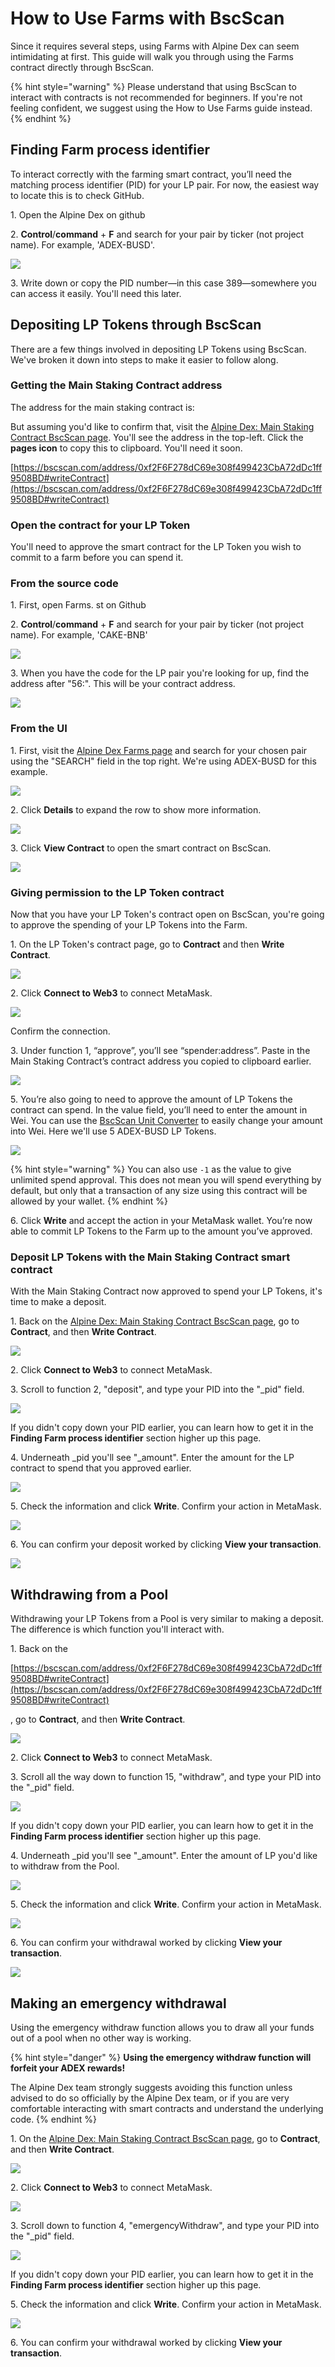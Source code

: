 # How to Use Farms with BscScan



Since it requires several steps, using Farms with Alpine Dex can seem intimidating at first. This guide will walk you through using the Farms contract directly through BscScan.

{% hint style="warning" %}
Please understand that using BscScan to interact with contracts is not recommended for beginners. If you're not feeling confident, we suggest using the How to Use Farms guide instead.
{% endhint %}

## Finding Farm process identifier

To interact correctly with the farming smart contract, you’ll need the matching process identifier (PID) for your LP pair. For now, the easiest way to locate this is to check GitHub.

1\. Open the Alpine Dex on github

2\. **Control**/**command** + **F** and search for your pair by ticker (not project name). For example, 'ADEX-BUSD'.

![](broken-reference)

3\. Write down or copy the PID number—in this case 389—somewhere you can access it easily. You'll need this later.

## Depositing LP Tokens through BscScan

There are a few things involved in depositing LP Tokens using BscScan. We've broken it down into steps to make it easier to follow along.

### Getting the Main Staking Contract address

The address for the main staking contract is:&#x20;

But assuming you'd like to confirm that, visit the [Alpine Dex: Main Staking Contract BscScan page](https://bscscan.com/address/0xf2F6F278dC69e308f499423CbA72dDc1ff9508BD#code). You'll see the address in the top-left. Click the **pages icon** to copy this to clipboard. You'll need it soon.

[https://bscscan.com/address/0xf2F6F278dC69e308f499423CbA72dDc1ff9508BD#writeContract](https://bscscan.com/address/0xf2F6F278dC69e308f499423CbA72dDc1ff9508BD#writeContract)

### Open the contract for your LP Token

You'll need to approve the smart contract for the LP Token you wish to commit to a farm before you can spend it.

### From the source code

1\. First, open Farms. st on Github

2\. **Control**/**command** + **F** and search for your pair by ticker (not project name). For example, 'CAKE-BNB'

![](broken-reference)

3\. When you have the code for the LP pair you're looking for up, find the address after "56:". This will be your contract address.

![](broken-reference)

### From the UI

1\. First, visit the [Alpine Dex Farms page](broken-reference) and search for your chosen pair using the "SEARCH" field in the top right. We're using ADEX-BUSD for this example.

![](broken-reference)

2\. Click **Details** to expand the row to show more information.

![](broken-reference)

3\. Click **View Contract** to open the smart contract on BscScan.

![](broken-reference)

### Giving permission to the LP Token contract

Now that you have your LP Token's contract open on BscScan, you're going to approve the spending of your LP Tokens into the Farm.

1\. On the LP Token's contract page, go to **Contract** and then **Write Contract**.

![](broken-reference)

2\. Click **Connect to Web3** to connect MetaMask.

![](https://lh4.googleusercontent.com/IRXfcKBWmlH8o7gDE9ThGrKuc2DHZSNb-SxF93VSTkCdv2JjtdvKciPb5jom4Uv-ngpPMrrGQI1XuM6H2SuN81NMxGLzoHAye5YgvUzR9YSM6ElZs6e3A-fpnMT21PKyJmV2F1IZ)

Confirm the connection.

3\. Under function 1, “approve”, you’ll see “spender:address”. Paste in the Main Staking Contract’s contract address you copied to clipboard earlier.

![](broken-reference)

5\. You’re also going to need to approve the amount of LP Tokens the contract can spend. In the value field, you’ll need to enter the amount in Wei. You can use the [BscScan Unit Converter](https://www.bscscan.com/unitconverter) to easily change your amount into Wei. Here we'll use 5 ADEX-BUSD LP Tokens.

![](broken-reference)

{% hint style="warning" %}
You can also use `-1` as the value to give unlimited spend approval. This does not mean you will spend everything by default, but only that a transaction of any size using this contract will be allowed by your wallet.
{% endhint %}

6\. Click **Write** and accept the action in your MetaMask wallet. You’re now able to commit LP Tokens to the Farm up to the amount you’ve approved.

### Deposit LP Tokens with the Main Staking Contract smart contract

With the Main Staking Contract now approved to spend your LP Tokens, it's time to make a deposit.

1\. Back on the [Alpine Dex: Main Staking Contract BscScan page](broken-reference), go to **Contract**, and then **Write Contract**.

![](broken-reference)

2\. Click **Connect to Web3** to connect MetaMask.

3\. Scroll to function 2, "deposit", and type your PID into the "\_pid" field.

![](broken-reference)

If you didn't copy down your PID earlier, you can learn how to get it in the **Finding Farm process identifier** section higher up this page.

4\. Underneath \_pid you'll see "\_amount". Enter the amount for the LP contract to spend that you approved earlier.

![](broken-reference)

5\. Check the information and click **Write**. Confirm your action in MetaMask.

![](broken-reference)

6\. You can confirm your deposit worked by clicking **View your transaction**.

![](broken-reference)

## Withdrawing from a Pool

Withdrawing your LP Tokens from a Pool is very similar to making a deposit. The difference is which function you'll interact with.

1\. Back on the&#x20;

[https://bscscan.com/address/0xf2F6F278dC69e308f499423CbA72dDc1ff9508BD#writeContract](https://bscscan.com/address/0xf2F6F278dC69e308f499423CbA72dDc1ff9508BD#writeContract)

, go to **Contract**, and then **Write Contract**.

![](broken-reference)

2\. Click **Connect to Web3** to connect MetaMask.

3\. Scroll all the way down to function 15, "withdraw", and type your PID into the "\_pid" field.

![](broken-reference)

If you didn't copy down your PID earlier, you can learn how to get it in the **Finding Farm process identifier** section higher up this page.

4\. Underneath \_pid you'll see "\_amount". Enter the amount of LP you'd like to withdraw from the Pool.

![](broken-reference)

5\. Check the information and click **Write**. Confirm your action in MetaMask.

![](broken-reference)

6\. You can confirm your withdrawal worked by clicking **View your transaction**.

![](broken-reference)

## **Making an emergency withdrawal**

‌Using the emergency withdraw function allows you to draw all your funds out of a pool when no other way is working.

{% hint style="danger" %}
**Using the emergency withdraw function will forfeit your ADEX rewards!**

The Alpine Dex team strongly suggests avoiding this function unless advised to do so officially by the Alpine Dex team, or if you are very comfortable interacting with smart contracts and understand the underlying code.
{% endhint %}

‌1. On the [Alpine Dex: Main Staking Contract BscScan page](broken-reference), go to **Contract**, and then **Write Contract**.

![](broken-reference)

2\. Click **Connect to Web3** to connect MetaMask.

![](https://lh4.googleusercontent.com/IRXfcKBWmlH8o7gDE9ThGrKuc2DHZSNb-SxF93VSTkCdv2JjtdvKciPb5jom4Uv-ngpPMrrGQI1XuM6H2SuN81NMxGLzoHAye5YgvUzR9YSM6ElZs6e3A-fpnMT21PKyJmV2F1IZ)

‌3. Scroll down to function 4, "emergencyWithdraw", and type your PID into the "\_pid" field.

![](broken-reference)

If you didn't copy down your PID earlier, you can learn how to get it in the **Finding Farm process identifier** section higher up this page.

5\. Check the information and click **Write**. Confirm your action in MetaMask.

![](broken-reference)

6\. You can confirm your withdrawal worked by clicking **View your transaction**.
